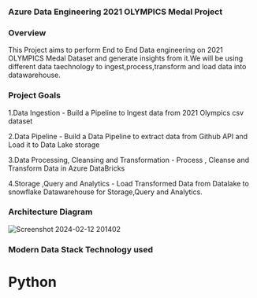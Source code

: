 ### Azure Data Engineering 2021 OLYMPICS Medal Project 

### Overview 
This Project aims to perform End to End Data engineering on 2021 OLYMPICS Medal Dataset and generate insights from it.We will be using different 
data taechnology to ingest,process,transform and load data into datawarehouse.
### Project Goals 
  1.Data Ingestion - Build a Pipeline to Ingest data from 2021 Olympics csv dataset 
  
  2.Data Pipeline - Build a Data Pipeline to extract data from Github API and Load it to Data Lake storage
  
  3.Data Processing, Cleansing and Transformation - Process , Cleanse and Transform Data in Azure DataBricks 
  
  4.Storage ,Query and Analytics - Load Transformed Data from Datalake to snowflake Datawarehouse for Storage,Query and Analytics.
### Architecture Diagram 
![Screenshot 2024-02-12 201402](https://github.com/Ajayacme339/AzureDataEngineeringProjects/assets/60890279/0a1c5fa7-dd67-4dbc-8d5d-cd29de8a468e)

### Modern Data Stack Technology used 
# Python

